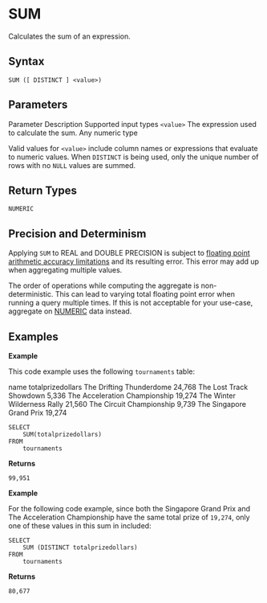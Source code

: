 # [](#sum)SUM

Calculates the sum of an expression.

## [](#syntax)Syntax

```
SUM ([ DISTINCT ] <value>)
```

## [](#parameters)Parameters

Parameter Description Supported input types `<value>` The expression used to calculate the sum. Any numeric type

Valid values for `<value>` include column names or expressions that evaluate to numeric values. When `DISTINCT` is being used, only the unique number of rows with no `NULL` values are summed.

## [](#return-types)Return Types

`NUMERIC`

## [](#precision-and-determinism)Precision and Determinism

Applying `SUM` to REAL and DOUBLE PRECISION is subject to [floating point arithmetic accuracy limitations](https://en.wikipedia.org/wiki/Floating-point_arithmetic#Accuracy_problems) and its resulting error. This error may add up when aggregating multiple values.

The order of operations while computing the aggregate is non-deterministic. This can lead to varying total floating point error when running a query multiple times. If this is not acceptable for your use-case, aggregate on [NUMERIC](/sql_reference/numeric-data-type) data instead.

## [](#examples)Examples

**Example**

This code example uses the following `tournaments` table:

name totalprizedollars The Drifting Thunderdome 24,768 The Lost Track Showdown 5,336 The Acceleration Championship 19,274 The Winter Wilderness Rally 21,560 The Circuit Championship 9,739 The Singapore Grand Prix 19,274

```
SELECT
	SUM(totalprizedollars)
FROM
	tournaments
```

**Returns**

`99,951`

**Example**

For the following code example, since both the Singapore Grand Prix and The Acceleration Championship have the same total prize of `19,274`, only one of these values in this sum in included:

```
SELECT
	SUM (DISTINCT totalprizedollars)
FROM
	tournaments
```

**Returns**

`80,677`